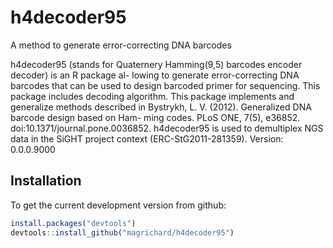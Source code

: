 # h4decoder95
A method to generate error-correcting DNA barcodes

h4decoder95 (stands for Quaternery Hamming(9,5) barcodes encoder decoder) is an R package al- lowing to generate error-correcting DNA barcodes that can be used to design barcoded primer for sequencing. This package includes decoding algorithm. This package implements and generalize methods described in Bystrykh, L. V. (2012). Generalized DNA barcode design based on Ham- ming codes. PLoS ONE, 7(5), e36852. doi:10.1371/journal.pone.0036852. h4decoder95 is used to demultiplex NGS data in the SiGHT project context (ERC-StG2011-281359).
Version: 0.0.0.9000

## Installation

To get the current development version from github:

```R
install.packages("devtools")
devtools::install_github("magrichard/h4decoder95")
```
